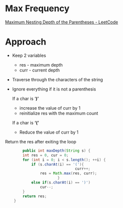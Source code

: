 # Max Frequency

[Maximum Nesting Depth of the Parentheses - LeetCode](https://leetcode.com/problems/maximum-nesting-depth-of-the-parentheses)

# Approach

- Keep 2 variables
    - res - maximum depth
    - curr - current depth
- Traverse through the characters of the string
- Ignore everything if it is not a parenthesis
    
    If a char is ‘**)’**
    
    - increase the value of curr by 1
    - reinitialize res with the maximum count
    
    If a char is **‘(’**
    
    - Reduce the value of curr by 1

Return the res after exiting the loop

```java
		public int maxDepth(String s) {
        int res = 0, cur = 0;
        for (int i = 0; i < s.length(); ++i) {
            if (s.charAt(i) == '('){
								curr++;
                res = Math.max(res, curr);
						}
            else if(s.charAt(i) == ')')
                cur--;
        }
        return res;
    }
```